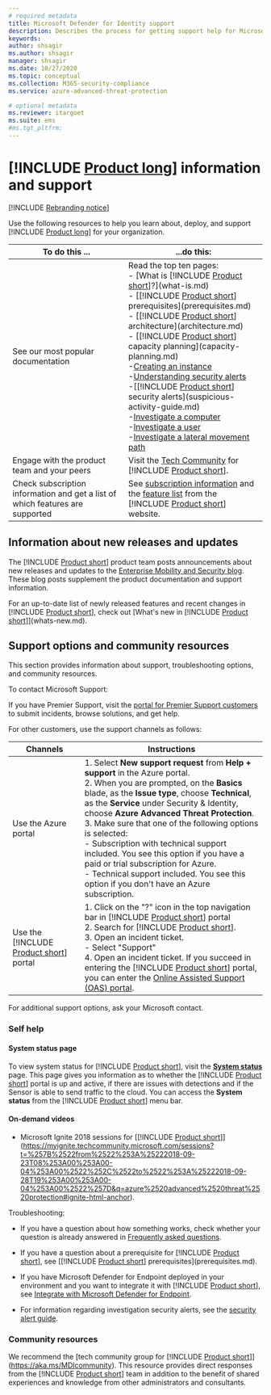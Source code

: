 ```yaml
---
# required metadata
title: Microsoft Defender for Identity support
description: Describes the process for getting support help for Microsoft Defender for Identity.
keywords:
author: shsagir
ms.author: shsagir
manager: shsagir
ms.date: 10/27/2020
ms.topic: conceptual
ms.collection: M365-security-compliance
ms.service: azure-advanced-threat-protection

# optional metadata
ms.reviewer: itargoet
ms.suite: ems
#ms.tgt_pltfrm:
---
```


# [!INCLUDE [Product long](includes/product-long.md)] information and support

[!INCLUDE [Rebranding notice](includes/rebranding.md)]

Use the following resources to help you learn about, deploy, and support [!INCLUDE [Product long](includes/product-long.md)] for your organization.

|To do this ...|...do this:|
|----|----|
|See our most popular documentation|Read the top ten pages:<br>- [What is [!INCLUDE [Product short](includes/product-short.md)]?](what-is.md)<br>- [[!INCLUDE [Product short](includes/product-short.md)] prerequisites](prerequisites.md)<br>- [[!INCLUDE [Product short](includes/product-short.md)] architecture](architecture.md)<br>- [[!INCLUDE [Product short](includes/product-short.md)] capacity planning](capacity-planning.md)<br>-[Creating an instance](install-step1.md)<br>-[Understanding security alerts](understanding-security-alerts.md)<br>-[[!INCLUDE [Product short](includes/product-short.md)] security alerts](suspicious-activity-guide.md)<br>-[Investigate a computer](investigate-a-computer.md)<br>-[Investigate a user](investigate-a-user.md)<br>-[Investigate a lateral movement path](investigate-lateral-movement-path.md)
|Engage with the product team and your peers|Visit the [Tech Community](https://techcommunity.microsoft.com/t5/Azure-Advanced-Threat-Protection/bd-p/AzureAdvancedThreatProtection) for [!INCLUDE [Product short](includes/product-short.md)].|
|Check subscription information and get a list of which features are supported|See [subscription information](https://www.microsoft.com/cloud-platform/azure-information-protection-pricing) and the [feature list](https://www.microsoft.com/cloud-platform/azure-information-protection-features) from the [!INCLUDE [Product short](includes/product-short.md)] website.|

## Information about new releases and updates

The [!INCLUDE [Product short](includes/product-short.md)] product team posts announcements about new releases and updates to the [Enterprise Mobility and Security blog](https://cloudblogs.microsoft.com/enterprisemobility/author/microsoft-advanced-threat-analytics-team/). These blog posts supplement the product documentation and support information.

For an up-to-date list of newly released features and recent changes in [!INCLUDE [Product short](includes/product-short.md)], check out [What's new in [!INCLUDE [Product short](includes/product-short.md)]](whats-new.md).

## Support options and community resources

This section provides information about support, troubleshooting options, and community resources.

To contact Microsoft Support:

If you have Premier Support, visit the [portal for Premier Support customers](https://premier.microsoft.com/) to submit incidents, browse solutions, and get help.

For other customers, use the support channels as follows:

| Channels|Instructions|
|------|-----|
|Use the Azure portal|1. Select **New support request** from **Help + support** in the Azure portal. <br>2. When you are prompted, on the **Basics** blade, as the **Issue type**, choose **Technical**, as the **Service** under Security & Identity, choose **Azure Advanced Threat Protection**. <br>3. Make sure that one of the following options is selected:<br>- Subscription with technical support included. You see this option if you have a paid or trial subscription for Azure.<br>- Technical support included. You see this option if you don't have an Azure subscription.|
|Use the [!INCLUDE [Product short](includes/product-short.md)] portal| 1. Click on the "?" icon in the top navigation bar in [!INCLUDE [Product short](includes/product-short.md)] portal<br>2. Search for [!INCLUDE [Product short](includes/product-short.md)].<br>3. Open an incident ticket.<br>- Select "Support"<br>4. Open an incident ticket. If you succeed in entering the [!INCLUDE [Product short](includes/product-short.md)] portal, you can enter the [Online Assisted Support (OAS) portal](https://support.microsoft.com/assistedsupportproducts). |

For additional support options, ask your Microsoft contact.

### Self help

#### System status page

To view system status for [!INCLUDE [Product short](includes/product-short.md)], visit the [**System status**](https://health.atp.azure.com/) page. This page gives you information as to whether the [!INCLUDE [Product short](includes/product-short.md)] portal is up and active, if there are issues with detections and if the Sensor is able to send traffic to the cloud. You can access the **System status** from the [!INCLUDE [Product short](includes/product-short.md)] menu bar.

#### On-demand videos

- Microsoft Ignite 2018 sessions for [[!INCLUDE [Product short](includes/product-short.md)]](https://myignite.techcommunity.microsoft.com/sessions?t=%257B%2522from%2522%253A%25222018-09-23T08%253A00%253A00-04%253A00%2522%252C%2522to%2522%253A%25222018-09-28T19%253A00%253A00-04%253A00%2522%257D&q=azure%2520advanced%2520threat%2520protection#ignite-html-anchor).

Troubleshooting:

- If you have a question about how something works, check whether your question is already answered in [Frequently asked questions](technical-faq.md).

- If you have a question about a prerequisite for [!INCLUDE [Product short](includes/product-short.md)], see [[!INCLUDE [Product short](includes/product-short.md)] prerequisites](prerequisites.md).

- If you have Microsoft Defender for Endpoint deployed in your environment and you want to integrate it with [!INCLUDE [Product short](includes/product-short.md)], see [Integrate with Microsoft Defender for Endpoint](integrate-mde.md).

- For information regarding investigation security alerts, see the [security alert guide](suspicious-activity-guide.md).

### Community resources

We recommend the [tech community group for [!INCLUDE [Product short](includes/product-short.md)]](https://aka.ms/MDIcommunity). This resource provides direct responses from the [!INCLUDE [Product short](includes/product-short.md)] team in addition to the benefit of shared experiences and knowledge from other administrators and consultants.
